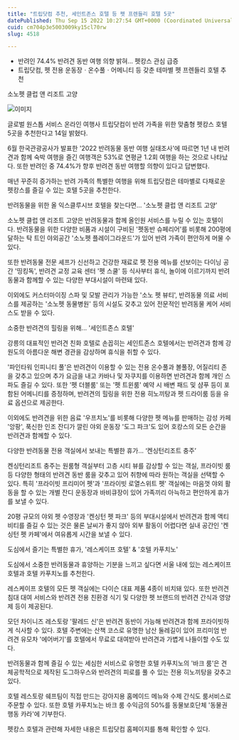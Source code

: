 ```yaml
---
title: "트립닷컴 추천, 세인트존스 호텔 등 펫 프렌들리 호텔 5곳"
datePublished: Thu Sep 15 2022 10:27:54 GMT+0000 (Coordinated Universal Time)
cuid: cm704p3e5003009ky15cl70rw
slug: 4518

---
```



- 반려인 74.4% 반려견 동반 여행 의향 밝혀... 펫캉스 관심 급증
- 트립닷컴, 펫 전용 운동장ㆍ온수풀ㆍ어메니티 등 갖춘 테마별 펫 프렌들리 호텔 추천

소노펫 클럽 앤 리조트 고양

![이미지](https://cdn.hashnode.com/res/hashnode/image/upload/v1739256974033/0163ee43-e1dd-446e-8c87-db63bf59f7d8.jpeg)

글로벌 원스톱 서비스 온라인 여행사 트립닷컴이 반려 가족을 위한 맞춤형 펫캉스 호텔 5곳을 추천한다고 14일 밝혔다.

6월 한국관광공사가 발표한 '2022 반려동물 동반 여행 실태조사'에 따르면 1년 내 반려견과 함께 숙박 여행을 즐긴 여행객은 53%로 연평균 1.2회 여행을 하는 것으로 나타났다. 또한 반려인 중 74.4%가 향후 반려견 동반 여행할 의향이 있다고 답변했다.

매년 꾸준히 증가하는 반려 가족의 특별한 여행을 위해 트립닷컴은 테마별로 다채로운 펫캉스를 즐길 수 있는 호텔 5곳을 추천한다.

반려동물을 위한 올 익스클루시브 호텔을 찾는다면... '소노펫 클럽 앤 리조트 고양'

소노펫 클럽 앤 리조트 고양은 반려동물과 함께 올인원 서비스를 누릴 수 있는 호텔이다. 반려동물을 위한 다양한 비품과 시설이 구비된 '펫동반 슈페리어'를 비롯해 200평에 달하는 탁 트인 야외공간 '소노펫 플레이그라운드'가 있어 반려 가족이 편안하게 머물 수 있다.

또한 반려동물 전문 셰프가 신선하고 건강한 재료로 펫 전용 메뉴를 선보이는 다이닝 공간 '띵킹독', 반려견 교정 교육 센터 '펫 스쿨' 등 식사부터 휴식, 놀이에 이르기까지 반려동물과 함께할 수 있는 다양한 부대시설이 마련돼 있다.

이외에도 커스터마이징 스파 및 모발 관리가 가능한 '소노 펫 뷰티', 반려동물 의료 서비스를 제공하는 '소노펫 동물병원' 등의 시설도 갖추고 있어 전문적인 반려동물 케어 서비스도 받을 수 있다.

소중한 반려견의 힐링을 위해... '세인트존스 호텔'

강릉의 대표적인 반려견 친화 호텔로 손꼽히는 세인트존스 호텔에서는 반려견과 함께 강원도의 아름다운 해변 경관을 감상하며 휴식을 취할 수 있다.

'파인타워 인피니티 풀'은 반려견이 이용할 수 있는 전용 온수풀과 볼풀장, 어질리티 존을 갖추고 있으며 추가 요금을 내고 카바나 및 자쿠지를 이용하면 반려견과 함께 개인 스파도 즐길 수 있다. 또한 '펫 더블룸' 또는 '펫 트윈룸' 예약 시 배변 패드 및 샴푸 등이 포함된 어메니티를 증정하며, 반려견의 힐링을 위한 전용 히노끼탕과 펫 드라이룸 등을 유료 옵션으로 제공한다.

이외에도 반려견을 위한 음료 '우프치노'를 비롯해 다양한 펫 메뉴를 판매하는 감성 카페 '앙팡', 푹신한 인조 잔디가 깔린 야외 운동장 '도그 파크'도 있어 호캉스의 모든 순간을 반려견과 함께할 수 있다.

다양한 반려동물 전용 객실에서 보내는 특별한 휴가... ‘켄싱턴리조트 충주’

켄싱턴리조트 충주는 원룸형 객실부터 고층 시티 뷰를 감상할 수 있는 객실, 프라이빗 룸 등 다양한 형태의 반려견 동반 룸을 갖추고 있어 취향에 따라 원하는 객실을 선택할 수 있다. 특히 '프라이빗 프리미어 펫'과 '프라이빗 로열스위트 펫' 객실에는 마음껏 야외 활동을 할 수 있는 개별 잔디 운동장과 바비큐장이 있어 가족끼리 아늑하고 편안하게 휴가를 보낼 수 있다.

20평 규모의 야외 펫 수영장과 '켄싱턴 펫 파크' 등의 부대시설에서 반려견과 함께 액티비티를 즐길 수 있는 것은 물론 날씨가 좋지 않아 외부 활동이 어렵다면 실내 공간인 '켄싱턴 펫 카페'에서 여유롭게 시간을 보낼 수 있다.

도심에서 즐기는 특별한 휴가, '레스케이프 호텔' & '호텔 카푸치노'

도심에서 소중한 반려동물과 휴양하는 기분을 느끼고 싶다면 서울 내에 있는 레스케이프 호텔과 호텔 카푸치노를 추천한다.

레스케이프 호텔의 모든 펫 객실에는 다이슨 대표 제품 4종이 비치돼 있다. 또한 반려견 침대 대여 서비스와 반려견 전용 친환경 식기 및 다양한 펫 브랜드의 반려견 간식과 영양제 등이 제공된다.

모던 차이니즈 레스토랑 '팔레드 신'은 반려견 동반이 가능해 반려견과 함께 프라이빗하게 식사할 수 있다. 호텔 주변에는 산책 코스로 유명한 남산 둘레길이 있어 프리미엄 반려견 유모차 '에어버기'를 호텔에서 무료로 대여받아 반려견과 가볍게 나들이할 수도 있다.

반려동물과 함께 즐길 수 있는 세심한 서비스로 유명한 호텔 카푸치노의 '바크 룸'은 견체공학적으로 제작된 도그하우스와 반려견의 피로를 풀 수 있는 전용 히노끼탕을 갖추고 있다.

호텔 레스토랑 쉐프팀이 직접 만드는 강아지용 홈메이드 메뉴와 수제 간식도 룸서비스로 주문할 수 있다. 또한 호텔 카푸치노는 바크 룸 수익금의 50%를 동물보호단체 '동물권행동 카라'에 기부한다.

펫캉스 호텔과 관련해 자세한 내용은 트립닷컴 홈페이지를 통해 확인할 수 있다.
